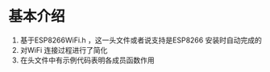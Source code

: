 # 基本介绍  
1. 基于ESP8266WiFi.h ，这一头文件或者说支持是ESP8266 安装时自动完成的 
2. 对WiFi 连接过程进行了简化 
3. 在头文件中有示例代码表明各成员函数作用
